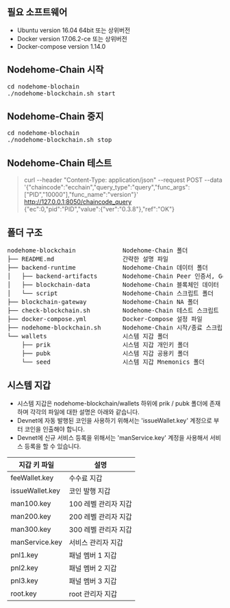 필요 소프트웨어
--------------------------------------------
* Ubuntu version 16.04 64bit 또는 상위버전
* Docker version 17.06.2-ce 또는 상위버전
* Docker-compose version 1.14.0 

Nodehome-Chain 시작
--------------------------------------------

<pre>
cd nodehome-blochain
./nodehome-blockchain.sh start
</pre>

Nodehome-Chain 중지
--------------------------------------------

<pre>
cd nodehome-blochain
./nodehome-blockchain.sh stop
</pre>

Nodehome-Chain 테스트
--------------------------------------------

> curl --header "Content-Type: application/json" --request POST --data '{"chaincode":"ecchain","query_type":"query","func_args":["PID","10000"],"func_name":"version"}' http://127.0.0.1:8050/chaincode_query<br>
> {"ec":0,"pid":"PID","value":{"ver":"0.3.8"},"ref":"OK"}


폴더 구조
--------------------------------------------

<pre>
nodehome-blockchain             Nodehome-Chain 폴더
├── README.md                   간략한 설명 파일
├── backend-runtime             Nodehome-Chain 데이터 폴더
│   ├── backend-artifacts       Nodehome-Chain Peer 인증서, Genesis Block 파일 등의 폴더
│   ├── blockchain-data         Nodehome-Chain 블록체인 데이터 폴더
│   └── script                  Nodehome-Chain 스크립트 폴더
├── blockchain-gateway          Nodehome-Chain NA 폴더
├── check-blockchain.sh         Nodehome-Chain 테스트 스크립트
├── docker-compose.yml          Docker-Compose 설정 파일
├── nodehome-blockchain.sh      Nodehome-Chain 시작/종료 스크립트
└── wallets                     시스템 지갑 폴더
    ├── prik                    시스템 지갑 개인키 폴더
    ├── pubk                    시스템 지갑 공용키 폴더
    └── seed                    시스템 지갑 Mnemonics 폴더
</pre>

시스템 지갑
--------------------------------------------
* 시스템 지갑은 nodehome-blockchain/wallets 하위에 prik / pubk 폴더에 존재하며 각각의 파일에 대한 설명은 아래와 같습니다.
* Devnet에 자동 발행된 코인을 사용하기 위해서는 'issueWallet.key' 계정으로 부터 코인을 인출해야 합니다.
* Devnet에 신규 서비스 등록을 위해서는 'manService.key' 계정을 사용해서 서비스 등록을 할 수 있습니다.

| 지갑 키 파일    | 설명                 |
|-----------------|----------------------|
| feeWallet.key   | 수수료 지갑          |
| issueWallet.key | 코인 발행 지갑       |
| man100.key      | 100 레벨 관리자 지갑 |
| man200.key      | 200 레벨 관리자 지갑 |
| man300.key      | 300 레벨 관리자 지갑 |
| manService.key  | 서비스 관리자 지갑   |
| pnl1.key        | 패널 멤버 1 지갑     |
| pnl2.key        | 패널 멤버 2 지갑     |
| pnl3.key        | 패널 멤버 3 지갑     |
| root.key        | root 관리자 지갑     |
